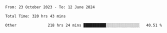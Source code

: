 

<!--START_SECTION:waka-->

```txt
From: 23 October 2023 - To: 12 June 2024

Total Time: 320 hrs 43 mins

Other              218 hrs 24 mins ██████████░░░░░░░░░░░░░░░   40.51 %
```

<!--END_SECTION:waka-->
